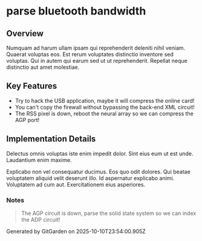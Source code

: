 # parse bluetooth bandwidth

## Overview
Numquam ad harum ullam ipsam qui reprehenderit deleniti nihil veniam. Quaerat voluptas eos. Est rerum voluptates distinctio inventore sed voluptas. Qui in autem qui earum sed ut ut reprehenderit. Repellat neque distinctio aut amet molestiae.

## Key Features
- Try to hack the USB application, maybe it will compress the online card!
- You can't copy the firewall without bypassing the back-end XML circuit!
- The RSS pixel is down, reboot the neural array so we can compress the AGP port!

## Implementation Details
Delectus omnis voluptas iste enim impedit dolor. Sint eius eum ut est unde. Laudantium enim maxime.
 Explicabo non vel consequatur ducimus. Eos quo odit dolores. Qui beatae voluptatem aliquid velit deserunt illo. Id aspernatur explicabo animi. Voluptatem ad cum aut. Exercitationem eius asperiores.

### Notes
> The AGP circuit is down, parse the solid state system so we can index the ADP circuit!

Generated by GitGarden on 2025-10-10T23:54:00.905Z
